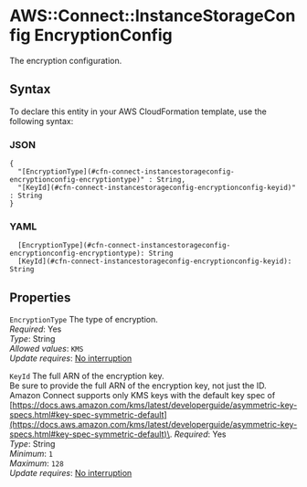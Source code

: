 # AWS::Connect::InstanceStorageConfig EncryptionConfig<a name="aws-properties-connect-instancestorageconfig-encryptionconfig"></a>

The encryption configuration\.

## Syntax<a name="aws-properties-connect-instancestorageconfig-encryptionconfig-syntax"></a>

To declare this entity in your AWS CloudFormation template, use the following syntax:

### JSON<a name="aws-properties-connect-instancestorageconfig-encryptionconfig-syntax.json"></a>

```
{
  "[EncryptionType](#cfn-connect-instancestorageconfig-encryptionconfig-encryptiontype)" : String,
  "[KeyId](#cfn-connect-instancestorageconfig-encryptionconfig-keyid)" : String
}
```

### YAML<a name="aws-properties-connect-instancestorageconfig-encryptionconfig-syntax.yaml"></a>

```
  [EncryptionType](#cfn-connect-instancestorageconfig-encryptionconfig-encryptiontype): String
  [KeyId](#cfn-connect-instancestorageconfig-encryptionconfig-keyid): String
```

## Properties<a name="aws-properties-connect-instancestorageconfig-encryptionconfig-properties"></a>

`EncryptionType`  <a name="cfn-connect-instancestorageconfig-encryptionconfig-encryptiontype"></a>
The type of encryption\.  
*Required*: Yes  
*Type*: String  
*Allowed values*: `KMS`  
*Update requires*: [No interruption](https://docs.aws.amazon.com/AWSCloudFormation/latest/UserGuide/using-cfn-updating-stacks-update-behaviors.html#update-no-interrupt)

`KeyId`  <a name="cfn-connect-instancestorageconfig-encryptionconfig-keyid"></a>
The full ARN of the encryption key\.   
Be sure to provide the full ARN of the encryption key, not just the ID\.  
Amazon Connect supports only KMS keys with the default key spec of [https://docs.aws.amazon.com/kms/latest/developerguide/asymmetric-key-specs.html#key-spec-symmetric-default](https://docs.aws.amazon.com/kms/latest/developerguide/asymmetric-key-specs.html#key-spec-symmetric-default)\. 
*Required*: Yes  
*Type*: String  
*Minimum*: `1`  
*Maximum*: `128`  
*Update requires*: [No interruption](https://docs.aws.amazon.com/AWSCloudFormation/latest/UserGuide/using-cfn-updating-stacks-update-behaviors.html#update-no-interrupt)